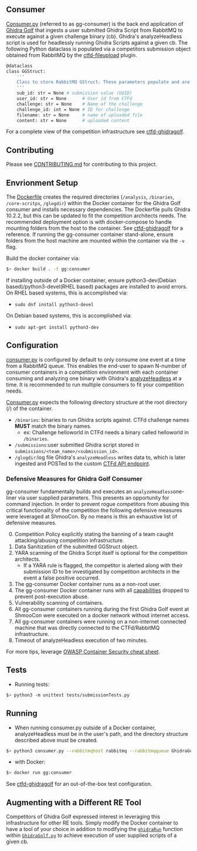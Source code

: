 ## Consumer
[Consumer.py](./app/consumer.py) (referred to as gg-consumer) is the back end application of [Ghidra Golf](https://ghidra.golf) that ingests a user submitted Ghidra Script from RabbitMQ to execute against a given challenge binary (cb). Ghidra's analyzeHeadless script is used for headlessly running Ghidra Scripts against a given cb. The following Python dataclass is populated via a competitors submission object obtained from RabbitMQ by the [ctfd-fileupload](https://github.com/ghidragolf/ctfd-fileupload) plugin.

```bash
@dataclass
class GGStruct:
    '''
    Class to store RabbitMQ GStruct. These parameters populate and are passed to Ghidra Runners.
    '''
    sub_id: str = None # submission value (UUID)
    user_id: str = None      # User id from CTFd
    challenge: str = None    # Name of the challenge
    challenge_id: int = None # ID for challenge
    filename: str = None     # name of uploaded file
    content: str = None      # uploaded content
```

For a complete view of the competition infrastructure see [ctfd-ghidragolf](https://github.com/ghidragolf/ctfd-ghidragolf).

## Contributing
Please see [CONTRIBUTING.md](./CONTRIBUTING.md) for contributing to this project.

## Envrionment Setup
The [Dockerfile](./Dockerfile) creates the required directories (```/analysis```, ```/binaries```, ```/core-scritps```, ```/glogdir```) within the Docker container for the  Ghidra Golf consumer and installs necessary dependencies. The Dockerfile pulls Ghidra 10.2.2, but this can be updated to fit the competition architects needs. The recommended deployment option is with docker-compose to handle mounting folders from the host to the container. See [ctfd-ghidragolf](https://github.com/ghidragolf/ctfd-ghidragolf) for a reference. If running the gg-consumer container stand-alone, ensure folders from the host machine are mounted within the container via the ```-v``` flag.

Build the docker container via:

``` bash
$> docker build . -t gg:consumer
```

If installing outside of a Docker container, ensure python3-dev(Debian based)/python3-devel(RHEL based) packages are installed to avoid errors.
On RHEL based systems, this is accomplished via:
* ```sudo dnf install python3-devel```

On Debian based systems, this is accomplished via:
* ```sudo apt-get install python3-dev```

## Configuration
[consumer.py](./consumer.py) is configured by default to only consume one event at a time from a RabbitMQ queue.
This enables the end-user to spawn N-number of consumer containers in a competition environment with each container consuming and analyzing one binary with Ghidra's [analyzeHeadless](https://github.com/NationalSecurityAgency/ghidra/blob/master/Ghidra/RuntimeScripts/Linux/support/analyzeHeadless) at a time. It is recommended to run multiple consumers to fit your competition needs.

[Consumer.py](./consumer.py) expects the following directory structure at the root directory (/) of the container.
* ```/binaries```: binaries to run Ghidra scripts against. CTFd challenge names **MUST** match the binary names.
    * ex: Challenge helloworld in CTFd needs a binary called helloworld in ```/binaries```.
* ```/submissions```:user submitted Ghidra script stored in ```submissions/<team_name>/<submission_id>```. 
* ```/glogdir```:log file Ghidra's ```analyzeHeadless``` writes data to,  which is later ingested and POSTed to the custom [CTFd API endpoint](https://github.com/ghidragolf/ctfd-fileupload).

### Defensive Measures for Ghidra Golf Consumer
gg-consumer fundamentally builds and executes an ```analyzeHeadless```one-liner via user supplied parameters.
This presents an opportunity for command injection. In order to prevent rogue competitors from abusing this critical functionality of the competition the following defensive measures were leveraged at ShmooCon. By no means is this an exhaustive list of defensive measures.

0. Competition Policy explicitly stating the banning of a team caught attacking/abusing competition infrastructure.
1. Data Sanitization of the submitted GGStruct object.
2. YARA scanning of the Ghidra Script itself is optional for the competition architects.
   * If a YARA rule is flagged, the competitor is alerted along with their submission ID to be investigated by competition architects in the event a false positive occurred.
3. The gg-consumer Docker container runs as a non-root user.
4. The gg-consumer Docker container runs with all [capabilities](https://docs.docker.com/engine/reference/run/#runtime-privilege-and-linux-capabilities) dropped to prevent post-execution abuse.
5. Vulnerability scanning of containers.
6. All gg-consumer containers running during the first Ghidra Golf event at ShmooCon  were executed on a docker network without internet access.
7. All gg-consumer containers were running on a non-internet connected machine that was directly connected to the CTFd/RabbitMQ infrastructure.
8. Timeout of analyzeHeadless execution of two minutes.

For more tips, leverage [OWASP Container Security cheat sheet](https://cheatsheetseries.owasp.org/cheatsheets/Docker_Security_Cheat_Sheet.html).


## Tests
* Running tests:
``` bash
$> python3 -m unittest tests/submissionTests.py
```

## Running
* When running consumer.py outside of a Docker container, analyzeHeadless must be in the user's path, and the directory structure described above must be created.

```bash
$> python3 consumer.py --rabbitmqhost rabbitmq --rabbitmqqueue GhidraGolf --ctfd ctfd_host
```

* with Docker:
```bash
$> docker run gg:consumer
```

See [ctfd-ghidragolf](https://github.com/ghidragolf/ctfd-ghidragolf) for an out-of-the-box test configuration.

## Augmenting with a Different RE Tool
Competitors of Ghidra Golf expressed interest in leveraging this infrastructure for other RE tools.
Simply modify the Docker container to have a tool of your choice in addition to modifying the [```ghidraRun```](https://github.com/ghidragolf/gg-consumer/blob/dev/app/GhidraGolf.py#L167)
function within [```GhidraGolf.py```](./app/GhidraGolf.py) to achieve execution of user supplied scripts of a given cb.

